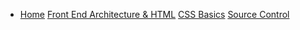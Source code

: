 - [Home](/#worksheets)
  [Front End Architecture & HTML](/html/)
  [CSS Basics](/css/)
  [Source Control](/source_control/)

<!-- * [Tools](/tools/)
* [SPA Sessions](/spa/) -->

